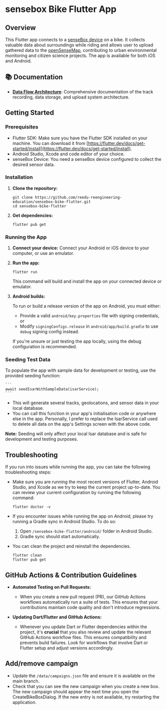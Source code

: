 # sensebox Bike Flutter App

## Overview

This Flutter app connects to a [senseBox device](https://sensebox.de/en/products-bike) on a bike. It collects valuable data about surroundings while riding and allows user to upload gathered data to the [openSenseMap](https://opensensemap.org/), contributing to urban environmental monitoring and citizen science projects. The app is available for both iOS and Android.

## 📚 Documentation

- **[Data Flow Architecture](docs/DATA_FLOW_ARCHITECTURE.md)**: Comprehensive documentation of the track recording, data storage, and upload system architecture.

## Getting Started

### Prerequisites

*   Flutter SDK: Make sure you have the Flutter SDK installed on your machine. You can download it from [https://flutter.dev/docs/get-started/install](https://flutter.dev/docs/get-started/install).
*   Android Studio, Xcode and code editor of your choice.
*   senseBox Device: You need a senseBox device configured to collect the desired sensor data.

### Installation

1.  **Clone the repository:**

    ```
    git clone https://github.com/reedu-reengineering-education/sensebox-bike-flutter.git
    cd sensebox-bike-flutter
    ```

2.  **Get dependencies:**

    ```
    flutter pub get
    ```

### Running the App

1.  **Connect your device:** Connect your Android or iOS device to your computer, or use an emulator.

2.  **Run the app:**

    ```
    flutter run
    ```

    This command will build and install the app on your connected device or emulator.

3.  **Android builds:**

    To run or build a release version of the app on Android, you must either:

    - Provide a valid `android/key.properties` file with signing credentials, or
    - Modify `signingConfigs.release` in `android/app/build.gradle` to use `debug` signing config instead.
    
    If you're unsure or just testing the app locally, using the debug configuration is recommended.

### Seeding Test Data

To populate the app with sample data for development or testing, use the provided seeding function:

    ```
    await seedIsarWithSampleData(isarService);
    ```

*   This will generate several tracks, geolocations, and sensor data in your local database.
*   You can call this function in your app's initialisation code or anywhere else in the app. Personally, I prefer to replace the IsarService call used to delete all data on the app's Settings screen with the above code.

**Note:**
Seeding will only affect your local Isar database and is safe for development and testing purposes.

## Troubleshooting

If you run into issues while running the app, you can take the following troubleshooting steps:
*   Make sure you are running the most recent versions of Flutter, Android Studio, and Xcode as we try to keep the current project up-to-date. You can review your current configuration by running the following command:

    ```
    flutter doctor -v
    ```

*   If you encounter issues while running the app on Android, please try running a Gradle sync in Android Studio. To do so:

    1.  Open `/sensebox-bike-flutter/android/` folder in Android Studio.
    2.  Gradle sync should start automatically.

*   You can clean the project and reinstall the dependencies.

    ```
    flutter clean
    flutter pub get
    ```

## GitHub Actions & Contribution Guidelines

*   **Automated Testing on Pull Requests:**
    *   When you create a new pull request (PR), our GitHub Actions workflows automatically run a suite of tests. This ensures that your contributions maintain code quality and don't introduce regressions.

*   **Updating Dart/Flutter and GitHub Actions:**
    *   Whenever you update Dart or Flutter dependencies within the project, it's **crucial** that you also review and update the relevant GitHub Actions workflow files. This ensures compatibility and prevents build failures. Look for workflows that involve Dart or Flutter setup and adjust versions accordingly.

## Add/remove campaign

- Update the `/data/campaigns.json` file and ensure it is available on the main branch.
- Check that you can see the new campaign when you create a new box. The new campaign should appear the next time you open the CreateBikeBoxDialog. If the new entry is not available, try restarting the application.
